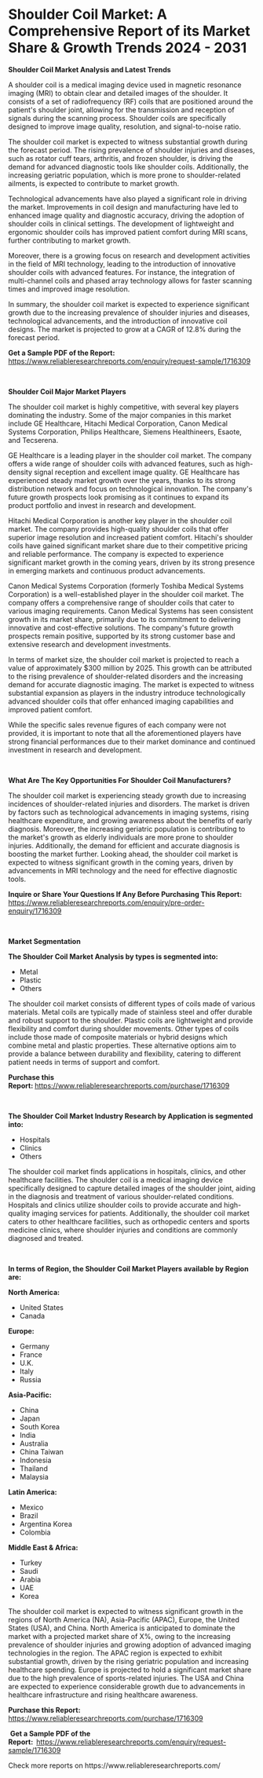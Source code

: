 <p><h1>Shoulder Coil Market: A Comprehensive Report of its Market Share & Growth Trends 2024 - 2031</h1></p><p><strong>Shoulder Coil Market Analysis and Latest Trends</strong></p>
<p><p>A shoulder coil is a medical imaging device used in magnetic resonance imaging (MRI) to obtain clear and detailed images of the shoulder. It consists of a set of radiofrequency (RF) coils that are positioned around the patient's shoulder joint, allowing for the transmission and reception of signals during the scanning process. Shoulder coils are specifically designed to improve image quality, resolution, and signal-to-noise ratio.</p><p>The shoulder coil market is expected to witness substantial growth during the forecast period. The rising prevalence of shoulder injuries and diseases, such as rotator cuff tears, arthritis, and frozen shoulder, is driving the demand for advanced diagnostic tools like shoulder coils. Additionally, the increasing geriatric population, which is more prone to shoulder-related ailments, is expected to contribute to market growth.</p><p>Technological advancements have also played a significant role in driving the market. Improvements in coil design and manufacturing have led to enhanced image quality and diagnostic accuracy, driving the adoption of shoulder coils in clinical settings. The development of lightweight and ergonomic shoulder coils has improved patient comfort during MRI scans, further contributing to market growth.</p><p>Moreover, there is a growing focus on research and development activities in the field of MRI technology, leading to the introduction of innovative shoulder coils with advanced features. For instance, the integration of multi-channel coils and phased array technology allows for faster scanning times and improved image resolution.</p><p>In summary, the shoulder coil market is expected to experience significant growth due to the increasing prevalence of shoulder injuries and diseases, technological advancements, and the introduction of innovative coil designs. The market is projected to grow at a CAGR of 12.8% during the forecast period.</p></p>
<p><strong>Get a Sample PDF of the Report:&nbsp;</strong> <a href="https://www.reliableresearchreports.com/enquiry/request-sample/1716309">https://www.reliableresearchreports.com/enquiry/request-sample/1716309</a></p>
<p>&nbsp;</p>
<p><strong>Shoulder Coil Major Market Players</strong></p>
<p><p>The shoulder coil market is highly competitive, with several key players dominating the industry. Some of the major companies in this market include GE Healthcare, Hitachi Medical Corporation, Canon Medical Systems Corporation, Philips Healthcare, Siemens Healthineers, Esaote, and Tecserena.</p><p>GE Healthcare is a leading player in the shoulder coil market. The company offers a wide range of shoulder coils with advanced features, such as high-density signal reception and excellent image quality. GE Healthcare has experienced steady market growth over the years, thanks to its strong distribution network and focus on technological innovation. The company's future growth prospects look promising as it continues to expand its product portfolio and invest in research and development.</p><p>Hitachi Medical Corporation is another key player in the shoulder coil market. The company provides high-quality shoulder coils that offer superior image resolution and increased patient comfort. Hitachi's shoulder coils have gained significant market share due to their competitive pricing and reliable performance. The company is expected to experience significant market growth in the coming years, driven by its strong presence in emerging markets and continuous product advancements.</p><p>Canon Medical Systems Corporation (formerly Toshiba Medical Systems Corporation) is a well-established player in the shoulder coil market. The company offers a comprehensive range of shoulder coils that cater to various imaging requirements. Canon Medical Systems has seen consistent growth in its market share, primarily due to its commitment to delivering innovative and cost-effective solutions. The company's future growth prospects remain positive, supported by its strong customer base and extensive research and development investments.</p><p>In terms of market size, the shoulder coil market is projected to reach a value of approximately $300 million by 2025. This growth can be attributed to the rising prevalence of shoulder-related disorders and the increasing demand for accurate diagnostic imaging. The market is expected to witness substantial expansion as players in the industry introduce technologically advanced shoulder coils that offer enhanced imaging capabilities and improved patient comfort.</p><p>While the specific sales revenue figures of each company were not provided, it is important to note that all the aforementioned players have strong financial performances due to their market dominance and continued investment in research and development.</p></p>
<p>&nbsp;</p>
<p><strong>What Are The Key Opportunities For Shoulder Coil Manufacturers?</strong></p>
<p><p>The shoulder coil market is experiencing steady growth due to increasing incidences of shoulder-related injuries and disorders. The market is driven by factors such as technological advancements in imaging systems, rising healthcare expenditure, and growing awareness about the benefits of early diagnosis. Moreover, the increasing geriatric population is contributing to the market's growth as elderly individuals are more prone to shoulder injuries. Additionally, the demand for efficient and accurate diagnosis is boosting the market further. Looking ahead, the shoulder coil market is expected to witness significant growth in the coming years, driven by advancements in MRI technology and the need for effective diagnostic tools.</p></p>
<p><strong>Inquire or Share Your Questions If Any Before Purchasing This Report:</strong> <a href="https://www.reliableresearchreports.com/enquiry/pre-order-enquiry/1716309">https://www.reliableresearchreports.com/enquiry/pre-order-enquiry/1716309</a></p>
<p>&nbsp;</p>
<p><strong>Market Segmentation</strong></p>
<p><strong>The Shoulder Coil Market Analysis by types is segmented into:</strong></p>
<p><ul><li>Metal</li><li>Plastic</li><li>Others</li></ul></p>
<p><p>The shoulder coil market consists of different types of coils made of various materials. Metal coils are typically made of stainless steel and offer durable and robust support to the shoulder. Plastic coils are lightweight and provide flexibility and comfort during shoulder movements. Other types of coils include those made of composite materials or hybrid designs which combine metal and plastic properties. These alternative options aim to provide a balance between durability and flexibility, catering to different patient needs in terms of support and comfort.</p></p>
<p><strong>Purchase this Report:&nbsp;</strong><a href="https://www.reliableresearchreports.com/purchase/1716309">https://www.reliableresearchreports.com/purchase/1716309</a></p>
<p>&nbsp;</p>
<p><strong>The Shoulder Coil Market Industry Research by Application is segmented into:</strong></p>
<p><ul><li>Hospitals</li><li>Clinics</li><li>Others</li></ul></p>
<p><p>The shoulder coil market finds applications in hospitals, clinics, and other healthcare facilities. The shoulder coil is a medical imaging device specifically designed to capture detailed images of the shoulder joint, aiding in the diagnosis and treatment of various shoulder-related conditions. Hospitals and clinics utilize shoulder coils to provide accurate and high-quality imaging services for patients. Additionally, the shoulder coil market caters to other healthcare facilities, such as orthopedic centers and sports medicine clinics, where shoulder injuries and conditions are commonly diagnosed and treated.</p></p>
<p>&nbsp;</p>
<p><strong>In terms of Region, the Shoulder Coil Market Players available by Region are:</strong></p>
<p>
    <p> <strong> North America: </strong>
        <ul>
            <li>United States</li>
            <li>Canada</li>
        </ul>
        </p> 
    <p> <strong> Europe: </strong>
        <ul>
            <li>Germany</li>
            <li>France</li>
            <li>U.K.</li>
            <li>Italy</li>
            <li>Russia</li>
        </ul>
        </p> 
    <p> <strong> Asia-Pacific: </strong>
        <ul>
            <li>China</li>
            <li>Japan</li>
            <li>South Korea</li>
            <li>India</li>
            <li>Australia</li>
            <li>China Taiwan</li>
            <li>Indonesia</li>
            <li>Thailand</li>
            <li>Malaysia</li>
        </ul>
        </p> 
    <p> <strong> Latin America: </strong>
        <ul>
            <li>Mexico</li>
            <li>Brazil</li>
            <li>Argentina Korea</li>
            <li>Colombia</li>
        </ul>
        </p> 
    <p> <strong> Middle East & Africa: </strong>
        <ul>
            <li>Turkey</li>
            <li>Saudi</li>
            <li>Arabia</li>
            <li>UAE</li>
            <li>Korea</li>
        </ul>
    </p>
    </p>
<p><p>The shoulder coil market is expected to witness significant growth in the regions of North America (NA), Asia-Pacific (APAC), Europe, the United States (USA), and China. North America is anticipated to dominate the market with a projected market share of X%, owing to the increasing prevalence of shoulder injuries and growing adoption of advanced imaging technologies in the region. The APAC region is expected to exhibit substantial growth, driven by the rising geriatric population and increasing healthcare spending. Europe is projected to hold a significant market share due to the high prevalence of sports-related injuries. The USA and China are expected to experience considerable growth due to advancements in healthcare infrastructure and rising healthcare awareness.</p></p>
<p><strong>Purchase this Report: </strong><a href="https://www.reliableresearchreports.com/purchase/1716309">https://www.reliableresearchreports.com/purchase/1716309</a></p>
<p>&nbsp;<strong>Get a Sample PDF of the Report:&nbsp;&nbsp;</strong><a href="https://www.reliableresearchreports.com/enquiry/request-sample/1716309">https://www.reliableresearchreports.com/enquiry/request-sample/1716309</a></p>
<p><strong></strong></p>
<p>Check more reports on https://www.reliableresearchreports.com/</p>